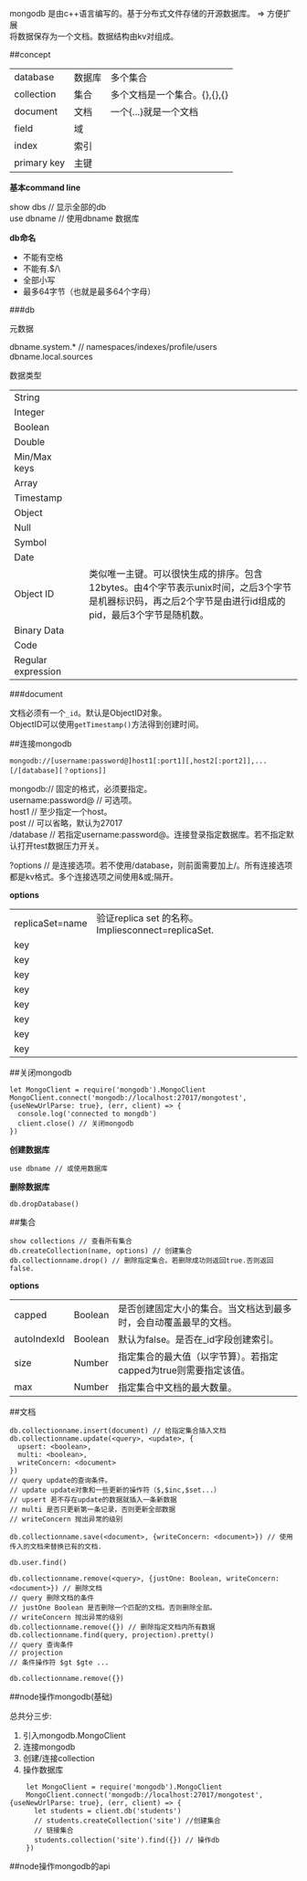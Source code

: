 mongodb 是由c++语言编写的。基于分布式文件存储的开源数据库。 => 方便扩展  
将数据保存为一个文档。数据结构由kv对组成。  

##concept

||||
|-|-|-|
|database|数据库|多个集合|
|collection|集合|多个文档是一个集合。{},{},{}|
|document|文档|一个{...}就是一个文档|
|field|域||
|index|索引||
|primary key|主键||  

**基本command line**  

show dbs // 显示全部的db  
use dbname // 使用dbname 数据库  

**db命名**  

- 不能有空格  
- 不能有.$/\  
- 全部小写
- 最多64字节（也就是最多64个字母）  

###db

元数据  

dbname.system.*  // namespaces/indexes/profile/users  
dbname.local.sources  

数据类型  

||||
|-|-|-|
|String|||
|Integer|||
|Boolean|||
|Double|||
|Min/Max keys|||
|Array|||
|Timestamp|||
|Object|||
|Null|||
|Symbol|||
|Date|||
|Object ID||类似唯一主键。可以很快生成的排序。包含12bytes。由4个字节表示unix时间，之后3个字节是机器标识码，再之后2个字节是由进行id组成的pid，最后3个字节是随机数。|
|Binary Data|||
|Code|||
|Regular expression|||  

###document

文档必须有一个`_id`。默认是ObjectID对象。  
ObjectID可以使用`getTimestamp()`方法得到创建时间。  

##连接mongodb

    mongodb://[username:password@]host1[:port1][,host2[:port2]],...[/[database][？options]]

mongodb:// 固定的格式，必须要指定。  
username:password@ // 可选项。  
host1 // 至少指定一个host。  
post // 可以省略，默认为27017  
/database // 若指定username:password@。连接登录指定数据库。若不指定默认打开test数据压力开关。  

?options // 是连接选项。若不使用/database，则前面需要加上/。所有连接选项都是kv格式。多个连接选项之间使用&或;隔开。  

**options**  

||||
|-|-|-|
|replicaSet=name|验证replica set 的名称。Impliesconnect=replicaSet.||
|key|||
|key|||
|key|||
|key|||
|key|||
|key|||
|key|||
|key|||  

##关闭mongodb

    let MongoClient = require('mongodb').MongoClient
    MongoClient.connect('mongodb://localhost:27017/mongotest', {useNewUrlParse: true}, (err, client) => {
      console.log('connected to mongdb')
      client.close() // 关闭mongodb
    })

**创建数据库**  

    use dbname // 或使用数据库

**删除数据库**  

    db.dropDatabase()

##集合

    show collections // 查看所有集合
    db.createCollection(name, options) // 创建集合
    db.collectionname.drop() // 删除指定集合。若删除成功则返回true.否则返回false.

**options**  

||||
|-|-|-|
|capped|Boolean|是否创建固定大小的集合。当文档达到最多时，会自动覆盖最早的文档。|
|autoIndexId|Boolean|默认为false。是否在_id字段创建索引。|
|size|Number|指定集合的最大值（以字节算）。若指定capped为true则需要指定该值。|
|max|Number|指定集合中文档的最大数量。|  

##文档

    db.collectionname.insert(document) // 给指定集合插入文档
    db.collectionname.update(<query>, <update>, {
      upsert: <boolean>,
      multi: <boolean>,
      writeConcern: <document>
    })
    // query update的查询条件。
    // update update对象和一些更新的操作符（$,$inc,$set...）
    // upsert 若不存在update的数据就插入一条新数据
    // multi 是否只更新第一条记录，否则更新全部数据
    // writeConcern 抛出异常的级别

    db.collectionname.save(<document>, {writeConcern: <document>}) // 使用传入的文档来替换已有的文档.  

    db.user.find()

    db.collectionname.remove(<query>, {justOne: Boolean, writeConcern: <document>}) // 删除文档
    // query 删除文档的条件
    // justOne Boolean 是否删除一个匹配的文档。否则删除全部。
    // writeConcern 抛出异常的级别
    db.collectionname.remove({}) // 删除指定文档内所有数据
    db.collectionname.find(query, projection).pretty()
    // query 查询条件
    // projection
    // 条件操作符 $gt $gte ... 

    db.collectionname.remove({})

##node操作mongodb(基础)

总共分三步:  

1. 引入mongodb.MongoClient    
1. 连接mongodb  
2. 创建/连接collection  
3. 操作数据库  

```
    let MongoClient = require('mongodb').MongoClient
    MongoClient.connect('mongodb://localhost:27017/mongotest', {useNewUrlParse: true}, (err, client) => {
      let students = client.db('students')
      // students.createCollection('site') //创建集合
      // 链接集合
      students.collection('site').find({}) // 操作db
    })
```

##node操作mongodb的api

